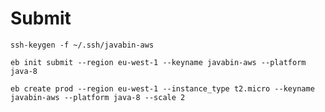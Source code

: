 Submit
======

```ssh-keygen -f ~/.ssh/javabin-aws```

```eb init submit --region eu-west-1 --keyname javabin-aws --platform java-8```

```eb create prod --region eu-west-1 --instance_type t2.micro --keyname javabin-aws --platform java-8 --scale 2```

